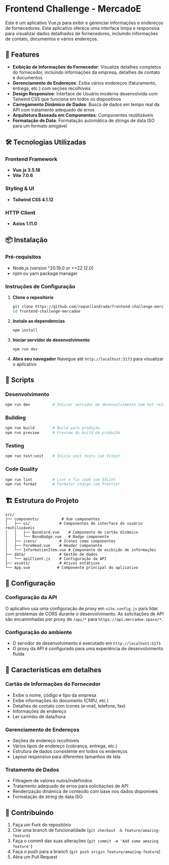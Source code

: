 # Frontend Challenge - MercadoE

Este é um aplicativo Vue.js para exibir e gerenciar informações e endereços de fornecedores. Este aplicativo oferece uma interface limpa e responsiva para visualizar dados detalhados de fornecedores, incluindo informações de contato, documentos e vários endereços.

## 🚀 Features

- **Exibição de Informações do Fornecedor**: Visualize detalhes completos do fornecedor, incluindo informações da empresa, detalhes de contato e documentos
- **Gerenciamento de Endereços**: Exiba vários endereços (faturamento, entrega, etc.) com seções recolhíveis
- **Design Responsivo**: Interface de Usuário moderna desenvolvida com Tailwind CSS que funciona em todos os dispositivos
- **Carregamento Dinâmico de Dados**: Busca de dados em tempo real da API com tratamento adequado de erros
- **Arquitetura Baseada em Componentes**: Componentes reutilizáveis
- **Formatação de Data**: Formatação automática de strings de data ISO para um formato amigável

## 🛠️ Tecnologias Utilizadas

### Frontend Framework

- **Vue.js 3.5.18**
- **Vite 7.0.6**

### Styling & UI

- **Tailwind CSS 4.1.12**

### HTTP Client

- **Axios 1.11.0**

## 📦 Instalação

### Pré-requisitos

- Node.js (version ^20.19.0 or >=22.12.0)
- npm ou yarn package manager

### Instruções de Configuração

1. **Clone o repositório**

   ```bash
   git clone https://github.com/raquellandrade/frontend-challenge-mercadoe
   cd frontend-challenge-mercadoe
   ```

2. **Instale as dependencias**

   ```bash
   npm install
   ```

3. **Iniciar servidor de desenvolvimento**

   ```bash
   npm run dev
   ```

4. **Abra seu navegador**
   Navegue até `http://localhost:5173` para visualizar o aplicativo

## 🚀 Scripts

### Desenvolvimento

```bash
npm run dev          # Iniciar servidor de desenvolvimento com hot reload
```

### Building

```bash
npm run build        # Build para produção
npm run preview      # Preview do build de produção
```

### Testing

```bash
npm run test:unit    # Inicia unit tests com Vitest
```

### Code Quality

```bash
npm run lint         # Lint e fix code com ESLint
npm run format       # Formatar código com Prettier
```

## 🏗️ Estrutura do Projeto

```
src/
├── components/          # Vue componentes
│   ├── ui/             # Componentes de interface do usuário reutilizáveis
│   │   ├── BaseCard.vue    # Componente de cartão dinâmico
│   │   └── BaseBadge.vue   # Badge componente
│   ├── icons/          # Icones como componentes
│   ├── ForeHead.vue    # Header componente
│   └── InformationItem.vue # Componente de exibição de informações
├── data/               # Gestão de dados
│   └── apiClient.js    # Configuração da API
├── assets/             # Ativos estáticos
└── App.vue            # Componente principal do aplicativo
```

## 🔧 Configuração

### Configuração da API

O aplicativo usa uma configuração de proxy em `vite.config.js` para lidar com problemas de CORS durante o desenvolvimento. As solicitações de API são encaminhadas por proxy de `/api/*` para `https://api.mercadoe.space/*`.

### Configuração do ambiente

- O servidor de desenvolvimento é executado em `http://localhost:5173`
- O proxy da API é configurado para uma experiência de desenvolvimento fluida

## 📱 Características em detalhes

### Cartão de Informações do Fornecedor

- Exibe o nome, código e tipo da empresa
- Exibe informações do documento (CNPJ, etc.)
- Detalhes de contato com ícones (e-mail, telefone, fax)
- Informações de endereço
- Ler carimbo de data/hora

### Gerenciamento de Endereços

- Seções de endereço recolhíveis
- Vários tipos de endereço (cobrança, entrega, etc.)
- Estrutura de dados consistente em todos os endereços
- Layout responsivo para diferentes tamanhos de tela

### Tratamento de Dados

- Filtragem de valores nulos/indefinidos
- Tratamento adequado de erros para solicitações de API
- Renderização dinâmica de conteúdo com base nos dados disponíveis
- Formatação de string de data ISO

## 🤝 Contribuindo

1. Faça um Fork do repositório
2. Crie uma branch de funcionalidade (`git checkout -b feature/amazing-feature`)
3. Faça o commit das suas alterações (`git commit -m 'Add some amazing feature'`)
4. Faça o push para a branch (`git push origin feature/amazing-feature`)
5. Abra um Pull Request
